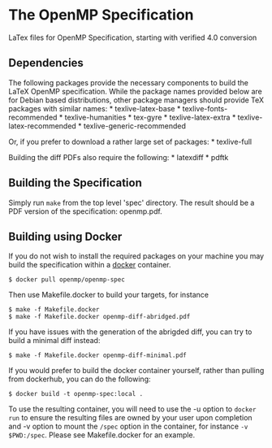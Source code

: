The OpenMP Specification
=========================
LaTex files for OpenMP Specification, starting with verified 4.0 conversion

Dependencies
------------
The following packages provide the necessary components to build the LaTeX OpenMP specification.
While the package names provided below are for Debian based distributions, other
package managers should provide TeX packages with similar names:
    * texlive-latex-base
    * texlive-fonts-recommended
    * texlive-humanities
    * tex-gyre
    * texlive-latex-extra
    * texlive-latex-recommended
    * texlive-generic-recommended

Or, if you prefer to download a rather large set of packages:
    * texlive-full

Building the diff PDFs also require the following:
    * latexdiff
    * pdftk

Building the Specification
--------------------------
Simply run `make` from the top level 'spec' directory.  The result should be a
PDF version of the specification: openmp.pdf.

Building using Docker
---------------------
If you do not wish to install the required packages on your machine you may
build the specification within a [docker](https://www.docker.com/) container.

    $ docker pull openmp/openmp-spec

Then use Makefile.docker to build your targets, for instance

    $ make -f Makefile.docker
    $ make -f Makefile.docker openmp-diff-abridged.pdf

If you have issues with the generation of the abrigded diff, you can try to build a minimal diff instead:

    $ make -f Makefile.docker openmp-diff-minimal.pdf

If you would prefer to build the docker container yourself, rather than pulling
from dockerhub, you can do the following:

    $ docker build -t openmp-spec:local .

To use the resulting container, you will need to use the -u option to `docker
run` to ensure the resulting files are owned by your user upon completion and
-v option to mount the `/spec` option in the container, for instance `-v
$PWD:/spec`. Please see Makefile.docker for an example.
